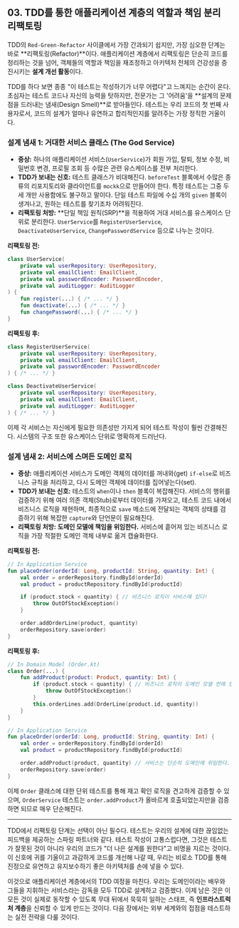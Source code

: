 ## 03\. TDD를 통한 애플리케이션 계층의 역할과 책임 분리 리팩토링

TDD의 `Red-Green-Refactor` 사이클에서 가장 간과되기 쉽지만, 가장 심오한 단계는 바로 \*\*리팩토링(Refactor)\*\*이다. 애플리케이션 계층에서 리팩토링은 단순히 코드를 정리하는 것을 넘어, 객체들의 역할과 책임을 재조정하고 아키텍처 전체의 건강성을 증진시키는 **설계 개선 활동**이다.

TDD를 하다 보면 종종 "이 테스트는 작성하기가 너무 어렵다"고 느껴지는 순간이 온다. 초심자는 테스트 코드나 자신의 능력을 탓하지만, 전문가는 그 '어려움'을 \*\*설계의 문제점을 드러내는 냄새(Design Smell)\*\*로 받아들인다. 테스트는 우리 코드의 첫 번째 사용자로서, 코드의 설계가 얼마나 유연하고 합리적인지를 알려주는 가장 정직한 거울이다.

### **설계 냄새 1: 거대한 서비스 클래스 (The God Service)**

  * **증상:** 하나의 애플리케이션 서비스(`UserService`)가 회원 가입, 탈퇴, 정보 수정, 비밀번호 변경, 프로필 조회 등 수많은 관련 유스케이스를 전부 처리한다.
  * **TDD가 보내는 신호:** 테스트 클래스가 비대해진다. `beforeTest` 블록에서 수많은 종류의 리포지토리와 클라이언트를 `mockk`으로 만들어야 한다. 특정 테스트는 그중 두세 개만 사용함에도 불구하고 말이다. 단일 테스트 파일에 수십 개의 `given` 블록이 생겨나고, 원하는 테스트를 찾기조차 어려워진다.
  * **리팩토링 처방:** \*\*단일 책임 원칙(SRP)\*\*을 적용하여 거대 서비스를 유스케이스 단위로 분리한다. `UserService`를 `RegisterUserService`, `DeactivateUserService`, `ChangePasswordService` 등으로 나누는 것이다.

**리팩토링 전:**

```kotlin
class UserService(
    private val userRepository: UserRepository,
    private val emailClient: EmailClient,
    private val passwordEncoder: PasswordEncoder,
    private val auditLogger: AuditLogger
) {
    fun register(...) { /* ... */ }
    fun deactivate(...) { /* ... */ }
    fun changePassword(...) { /* ... */ }
}
```

**리팩토링 후:**

```kotlin
class RegisterUserService(
    private val userRepository: UserRepository,
    private val emailClient: EmailClient,
    private val passwordEncoder: PasswordEncoder
) { /* ... */ }

class DeactivateUserService(
    private val userRepository: UserRepository,
    private val emailClient: EmailClient,
    private val auditLogger: AuditLogger
) { /* ... */ }
```

이제 각 서비스는 자신에게 필요한 의존성만 가지게 되어 테스트 작성이 훨씬 간결해진다. 시스템의 구조 또한 유스케이스 단위로 명확하게 드러난다.

### **설계 냄새 2: 서비스에 스며든 도메인 로직**

  * **증상:** 애플리케이션 서비스가 도메인 객체의 데이터를 꺼내와(get) `if-else`로 비즈니스 규칙을 처리하고, 다시 도메인 객체에 데이터를 집어넣는다(set).
  * **TDD가 보내는 신호:** 테스트의 `when`이나 `then` 블록이 복잡해진다. 서비스의 행위를 검증하기 위해 여러 의존 객체(Stub)로부터 데이터를 가져오고, 테스트 코드 내에서 비즈니스 로직을 재현하며, 최종적으로 `save` 메소드에 전달되는 객체의 상태를 검증하기 위해 복잡한 `capture`와 단언문이 필요해진다.
  * **리팩토링 처방:** **도메인 모델에 책임을 위임한다.** 서비스에 흩어져 있는 비즈니스 로직을 가장 적절한 도메인 객체 내부로 옮겨 캡슐화한다.

**리팩토링 전:**

```kotlin
// In Application Service
fun placeOrder(orderId: Long, productId: String, quantity: Int) {
    val order = orderRepository.findById(orderId)
    val product = productRepository.findById(productId)

    if (product.stock < quantity) { // 비즈니스 로직이 서비스에 있다!
        throw OutOfStockException()
    }

    order.addOrderLine(product, quantity)
    orderRepository.save(order)
}
```

**리팩토링 후:**

```kotlin
// In Domain Model (Order.kt)
class Order(...) {
    fun addProduct(product: Product, quantity: Int) {
        if (product.stock < quantity) { // 비즈니스 로직이 도메인 모델 안에 있다!
            throw OutOfStockException()
        }
        this.orderLines.add(OrderLine(product.id, quantity))
    }
}

// In Application Service
fun placeOrder(orderId: Long, productId: String, quantity: Int) {
    val order = orderRepository.findById(orderId)
    val product = productRepository.findById(productId)

    order.addProduct(product, quantity) // 서비스는 단순히 도메인에 위임한다.
    orderRepository.save(order)
}
```

이제 `Order` 클래스에 대한 단위 테스트를 통해 재고 확인 로직을 견고하게 검증할 수 있으며, `OrderService` 테스트는 `order.addProduct`가 올바르게 호출되었는지만을 검증하면 되므로 매우 단순해진다.

-----

TDD에서 리팩토링 단계는 선택이 아닌 필수다. 테스트는 우리의 설계에 대한 끊임없는 피드백을 제공하는 스파링 파트너와 같다. 테스트 작성이 고통스럽다면, 그것은 테스트가 잘못된 것이 아니라 우리의 코드가 "더 나은 설계를 원한다"고 비명을 지르는 것이다. 이 신호에 귀를 기울이고 과감하게 코드를 개선해 나갈 때, 우리는 비로소 TDD를 통해 진정으로 유연하고 유지보수하기 좋은 아키텍처를 손에 넣을 수 있다.

이것으로 애플리케이션 계층에서의 TDD 여정을 마친다. 우리는 도메인이라는 배우와 그들을 지휘하는 서비스라는 감독을 모두 TDD로 설계하고 검증했다. 이제 남은 것은 이 모든 것이 실제로 동작할 수 있도록 무대 뒤에서 묵묵히 일하는 스태프, 즉 **인프라스트럭처 계층**을 신뢰할 수 있게 만드는 것이다. 다음 장에서는 외부 세계와의 접점을 테스트하는 실전 전략을 다룰 것이다.